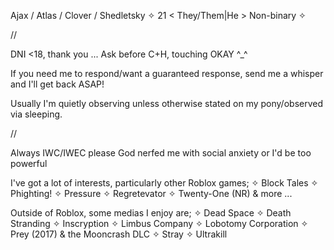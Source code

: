 Ajax / Atlas / Clover / Shedletsky
✧ 21 < They/Them|He > Non-binary ✧

//

DNI <18, thank you ...
Ask before C+H, touching OKAY ^_^

If you need me to respond/want a guaranteed response,
send me a whisper and I'll get back ASAP!

Usually I'm quietly observing unless otherwise stated
on my pony/observed via sleeping.

//

Always IWC/IWEC please
God nerfed me with social anxiety or I'd be too powerful

I've got a lot of interests, particularly other Roblox games;
 ✧ Block Tales
 ✧ Phighting!
 ✧ Pressure
 ✧ Regretevator
 ✧ Twenty-One (NR) & more ...

Outside of Roblox, some medias I enjoy are;
 ✧ Dead Space
 ✧ Death Stranding 
 ✧ Inscryption
 ✧ Limbus Company
 ✧ Lobotomy Corporation 
 ✧ Prey (2017) & the Mooncrash DLC
 ✧ Stray
 ✧ Ultrakill
